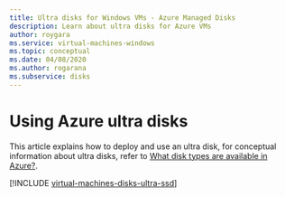 ```yaml
---
title: Ultra disks for Windows VMs - Azure Managed Disks 
description: Learn about ultra disks for Azure VMs
author: roygara
ms.service: virtual-machines-windows
ms.topic: conceptual
ms.date: 04/08/2020
ms.author: rogarana
ms.subservice: disks
---
```


# Using Azure ultra disks

This article explains how to deploy and use an ultra disk, for conceptual information about ultra disks, refer to [What disk types are available in Azure?](disks-types.md#ultra-disk).

[!INCLUDE [virtual-machines-disks-ultra-ssd](../../../includes/virtual-machines-disks-getting-started-ultra-ssd.md)]
